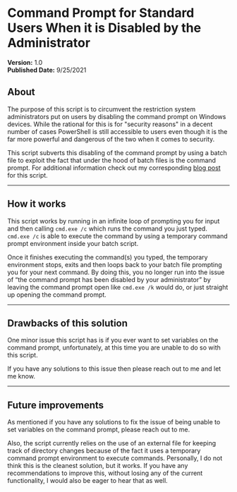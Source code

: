 # Command Prompt for Standard Users When it is Disabled by the Administrator
**Version:** 1.0<br />
**Published Date:** 9/25/2021

About
----------------------
The purpose of this script is to circumvent the restriction system administrators put on users
by disabling the command prompt on Windows devices. While the rational for this is for 
"security reasons" in a decent number of cases PowerShell is still accessible to users
even though it is the far more powerful and dangerous of the two when it comes to security.

This script subverts this disabling of the command prompt by using a batch file to exploit the fact
that under the hood of batch files is the command prompt. For additional information check out 
my corresponding [blog post](https://chiefwithcolorfulshoes.com/blog/How_to_fix_-_The_Command_Prompt_Has_been_Disabled_by_your_Administrator_-_Without_Access_to_an_Administrator_Account) for this script.
________________

How it works
---------------
This script works by running in an infinite loop of prompting you for input and then calling ` cmd.exe /c ` which runs the command you just typed. `cmd.exe /c` is able to execute the command by using a temporary command prompt environment inside your batch script. 

Once it finishes executing the command(s) you typed, the temporary environment stops, exits and then loops back to your batch file prompting you for your next command. By doing this, you no longer run into the issue of “the command prompt has been disabled by your administrator” by leaving the command prompt open like `cmd.exe /k` would do, or just straight up opening the command prompt. 
___________________

Drawbacks of this solution
-------------------------
One minor issue this script has is if you ever want to set variables on the command prompt, unfortunately, at this time you are unable to do so with this script. 

If you have any solutions to this issue then please reach out to me and let me know. 
_______________

Future improvements
---------------
As mentioned if you have any solutions to fix the issue of being unable to set variables on the command prompt, please reach out to me. 

Also, the script currently relies on the use of an external file for keeping track of directory changes because of the fact it uses a temporary command prompt environment to execute commands. 
Personally, I do not think this is the cleanest solution, but it works. 
If you have any recommendations to improve this, without losing any of the current functionality, I would also be eager to hear that as well.
